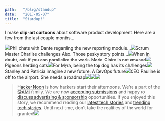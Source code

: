 ```yaml
---
path:	"/blog/standup"
date:	"2017-05-07"
title:	"Standup!"
---
```


I make **clip-art cartoons** about software product development. Here are a few from the last couple months…

![](/images/1*8o2immoGkpUz5TjUb3EycQ.png)Phil chats with Dante regarding the new reporting module…![](/images/1*ZDZS0D5-nYLqaOVjRQTUSQ.png)Scrum Master Charlize challenges Alex. Those pesky story points…![](/images/1*GFHOZCuBVU0qaj6Ng_n_7w.png)When in doubt, ask if you can parallelize the work. Marie-Claire is not amused![](/images/1*nBzNWDc63lx0gl5JHyWsvA.png)Pigeons herding cats![](/images/1*Uk2NYuaAK2IXgix_e9s-Cg.png)For Myra, being the top dog has its challenges![](/images/1*G7R3ZR4FsTy-f5hl7HT8UA.png)Stanley and Patricia imagine a new future. A DevOps future![](/images/1*BwJqLytt_KuDm3QCZAac7w.png)CEO Pauline is off to the airport. She needs a roadmap[![](/images/1*0hqOaABQ7XGPT-OYNgiUBg.png)](http://bit.ly/HackernoonFB)[![](/images/1*Vgw1jkA6hgnvwzTsfMlnpg.png)](https://goo.gl/k7XYbx)[![](/images/1*gKBpq1ruUi0FVK2UM_I4tQ.png)](https://goo.gl/4ofytp)
> [Hacker Noon](http://bit.ly/Hackernoon) is how hackers start their afternoons. We’re a part of the [@AMI](http://bit.ly/atAMIatAMI) family. We are now [accepting submissions](http://bit.ly/hackernoonsubmission) and happy to [discuss advertising & sponsorship](mailto:partners@amipublications.com) opportunities.
> If you enjoyed this story, we recommend reading our [latest tech stories](http://bit.ly/hackernoonlatestt) and [trending tech stories](https://hackernoon.com/trending). Until next time, don’t take the realities of the world for granted!![](/images/1*35tCjoPcvq6LbB3I6Wegqw.jpeg)